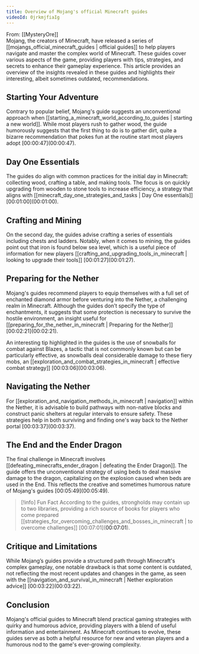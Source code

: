 ```yaml
---
title: Overview of Mojang's official Minecraft guides
videoId: 0jrkmjfiaIg
---
```


From: [[MysteryOre]] <br/> 
Mojang, the creators of Minecraft, have released a series of [[mojangs_official_minecraft_guides | official guides]] to help players navigate and master the complex world of Minecraft. These guides cover various aspects of the game, providing players with tips, strategies, and secrets to enhance their gameplay experience. This article provides an overview of the insights revealed in these guides and highlights their interesting, albeit sometimes outdated, recommendations.

## Starting Your Adventure

Contrary to popular belief, Mojang's guide suggests an unconventional approach when [[starting_a_minecraft_world_according_to_guides | starting a new world]]. While most players rush to gather wood, the guide humorously suggests that the first thing to do is to gather dirt, quite a bizarre recommendation that pokes fun at the routine start most players adopt [00:00:47](<a class="yt-timestamp" data-t="00:00:47">00:00:47</a>).

## Day One Essentials

The guides do align with common practices for the initial day in Minecraft: collecting wood, crafting a table, and making tools. The focus is on quickly upgrading from wooden to stone tools to increase efficiency, a strategy that aligns with [[minecraft_day_one_strategies_and_tasks | Day One essentials]] [00:01:00](<a class="yt-timestamp" data-t="00:01:00">00:01:00</a>).

## Crafting and Mining

On the second day, the guides advise crafting a series of essentials including chests and ladders. Notably, when it comes to mining, the guides point out that iron is found below sea level, which is a useful piece of information for new players [[crafting_and_upgrading_tools_in_minecraft | looking to upgrade their tools]] [00:01:27](<a class="yt-timestamp" data-t="00:01:27">00:01:27</a>).

## Preparing for the Nether

Mojang's guides recommend players to equip themselves with a full set of enchanted diamond armor before venturing into the Nether, a challenging realm in Minecraft. Although the guides don’t specify the type of enchantments, it suggests that some protection is necessary to survive the hostile environment, an insight useful for [[preparing_for_the_nether_in_minecraft | Preparing for the Nether]] [00:02:21](<a class="yt-timestamp" data-t="00:02:21">00:02:21</a>).

An interesting tip highlighted in the guides is the use of snowballs for combat against Blazes, a tactic that is not commonly known but can be particularly effective, as snowballs deal considerable damage to these fiery mobs, an [[exploration_and_combat_strategies_in_minecraft | effective combat strategy]] [00:03:06](<a class="yt-timestamp" data-t="00:03:06">00:03:06</a>).

## Navigating the Nether

For [[exploration_and_navigation_methods_in_minecraft | navigation]] within the Nether, it is advisable to build pathways with non-native blocks and construct panic shelters at regular intervals to ensure safety. These strategies help in both surviving and finding one's way back to the Nether portal [00:03:37](<a class="yt-timestamp" data-t="00:03:37">00:03:37</a>).

## The End and the Ender Dragon

The final challenge in Minecraft involves [[defeating_minecrafts_ender_dragon | defeating the Ender Dragon]]. The guide offers the unconventional strategy of using beds to deal massive damage to the dragon, capitalizing on the explosion caused when beds are used in the End. This reflects the creative and sometimes humorous nature of Mojang's guides [00:05:49](<a class="yt-timestamp" data-t="00:05:49">00:05:49</a>).

> [!info] Fun Fact
> According to the guides, strongholds may contain up to two libraries, providing a rich source of books for players who come prepared [[strategies_for_overcoming_challenges_and_bosses_in_minecraft | to overcome challenges]] [00:07:01](<a class="yt-timestamp" data-t="00:07:01">00:07:01</a>).

## Critique and Limitations

While Mojang’s guides provide a structured path through Minecraft's complex gameplay, one notable drawback is that some content is outdated, not reflecting the most recent updates and changes in the game, as seen with the [[navigation_and_survival_in_minecraft | Nether exploration advice]] [00:03:22](<a class="yt-timestamp" data-t="00:03:22">00:03:22</a>).

## Conclusion

Mojang's official guides to Minecraft blend practical gaming strategies with quirky and humorous advice, providing players with a blend of useful information and entertainment. As Minecraft continues to evolve, these guides serve as both a helpful resource for new and veteran players and a humorous nod to the game's ever-growing complexity.